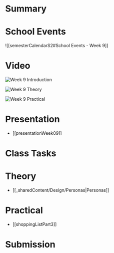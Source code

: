 
# Summary


# School Events
![[semesterCalendarS2#School Events - Week 9]] 

# Video

![Week 9 Introduction](https://youtu.be/15H9SwzX5Qo)

![Week 9 Theory](https://youtu.be/GLGr3GHAL64)


![Week 9 Practical](https://youtu.be/phkltX-JcUQ)

# Presentation
- [[presentationWeek09]]
# Class Tasks


# Theory
- [[_sharedContent/Design/Personas|Personas]]

# Practical
- [[shoppingListPart3]]

# Submission

